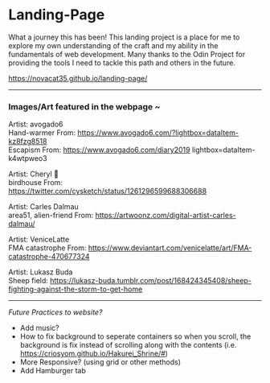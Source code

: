 # Landing-Page

What a journey this has been! This landing project is a place for me to explore my own understanding of the craft and my ability in the fundamentals of web development. Many thanks to the Odin Project for providing the tools I need to tackle this path and others in the future.


https://novacat35.github.io/landing-page/

____________________________________
### Images/Art featured in the webpage ~

Artist: avogado6 <br>
Hand-warmer From: https://www.avogado6.com/?lightbox=dataItem-kz8fzg8518 <br>
Escapism From: https://www.avogado6.com/diary2019 lightbox=dataItem-k4wtpweo3

Artist: Cheryl 🍡 <br>
birdhouse From: https://twitter.com/cysketch/status/1261296599688306688

Artist: Carles Dalmau <br>
area51, alien-friend From: https://artwoonz.com/digital-artist-carles-dalmau/

Artist: VeniceLatte <br>
FMA catastrophe From: https://www.deviantart.com/venicelatte/art/FMA-catastrophe-470677324

Artist: Lukasz Buda <br>
Sheep field: https://lukasz-buda.tumblr.com/post/168424345408/sheep-fighting-against-the-storm-to-get-home

____________________________________

<em>Future Practices to website?</em>
- Add music?
- How to fix background to seperate containers so when you scroll, the background is fix instead of scrolling along with the contents (i.e. https://criosyom.github.io/Hakurei_Shrine/#)
- More Responsive? (using grid or other methods)
- Add Hamburger tab

